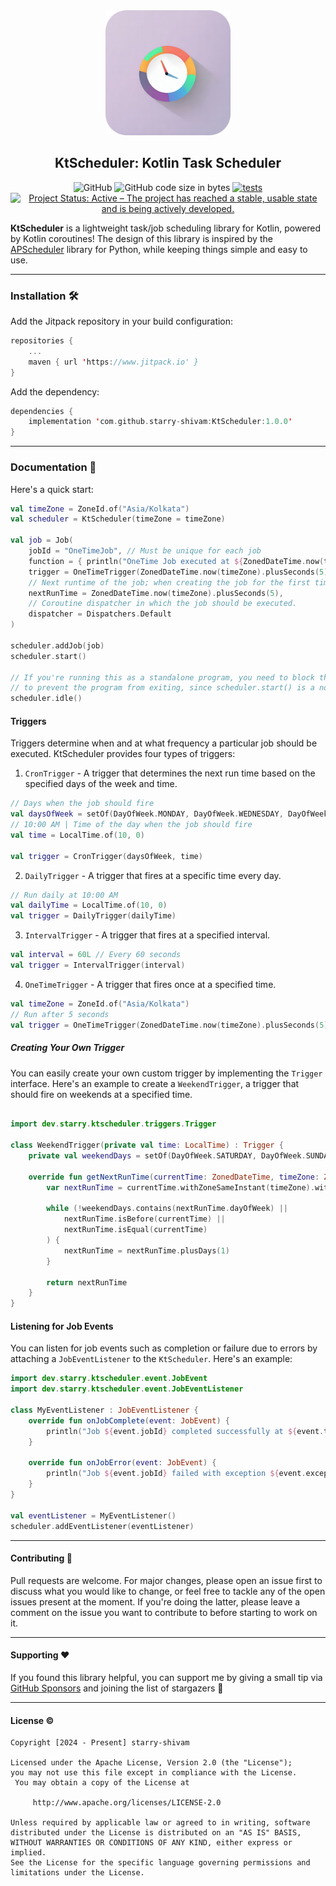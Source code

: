 <div align="center">
  <a href="https://github.com/starry-shivam/KtScheduler">
  <img width="200" height="200" align="start" src="./assets/KtScheduler_Icon.png" alt="KtScheduler Logo">
  </a>
  <h2>KtScheduler: Kotlin Task Scheduler</h2>
</div>

<p align="center">
  <img alt="GitHub" src="https://img.shields.io/github/license/Pool-Of-Tears/Myne">
  <img alt="GitHub code size in bytes" src="https://img.shields.io/github/languages/code-size/starry-shivam/KtScheduler">
  <a href="https://github.com/starry-shivam/KtScheduler/actions/workflows/tests.yml"><img src="https://github.com/starry-shivam/KtScheduler/actions/workflows/tests.yml/badge.svg" alt="tests"></a>
  <a href="https://www.repostatus.org/#active"><img src="https://www.repostatus.org/badges/latest/active.svg" alt="Project Status: Active – The project has reached a stable, usable state and is being actively developed." /></a>

</p>

**KtScheduler** is a lightweight task/job scheduling library for Kotlin, powered by Kotlin coroutines! The design of this library is inspired by the [APScheduler](https://github.com/agronholm/apscheduler) library for Python, while keeping things simple and easy to use.

------

### Installation 🛠️

Add the Jitpack repository in your build configuration:

```kotlin
repositories {
    ...
    maven { url 'https://www.jitpack.io' }
}
```

Add the dependency:

```kotlin
dependencies {
    implementation 'com.github.starry-shivam:KtScheduler:1.0.0'
}
```

------

### Documentation 📑

Here's a quick start:

```kotlin
val timeZone = ZoneId.of("Asia/Kolkata")
val scheduler = KtScheduler(timeZone = timeZone)

val job = Job(
    jobId = "OneTimeJob", // Must be unique for each job
    function = { println("OneTime Job executed at ${ZonedDateTime.now(timeZone)}") },
    trigger = OneTimeTrigger(ZonedDateTime.now(timeZone).plusSeconds(5)),
    // Next runtime of the job; when creating the job for the first time, it will be used as the initial runtime.
    nextRunTime = ZonedDateTime.now(timeZone).plusSeconds(5),
    // Coroutine dispatcher in which the job should be executed.
    dispatcher = Dispatchers.Default
)

scheduler.addJob(job)
scheduler.start()

// If you're running this as a standalone program, you need to block the current thread
// to prevent the program from exiting, since scheduler.start() is a non-blocking call.
scheduler.idle()
```

#### Triggers

Triggers determine when and at what frequency a particular job should be executed. KtScheduler provides four types of triggers:

1. `CronTrigger` - A trigger that determines the next run time based on the specified days of the week and time.

```kotlin
// Days when the job should fire
val daysOfWeek = setOf(DayOfWeek.MONDAY, DayOfWeek.WEDNESDAY, DayOfWeek.FRIDAY)
// 10:00 AM | Time of the day when the job should fire
val time = LocalTime.of(10, 0)

val trigger = CronTrigger(daysOfWeek, time)
```

2. `DailyTrigger` - A trigger that fires at a specific time every day.

```kotlin
// Run daily at 10:00 AM
val dailyTime = LocalTime.of(10, 0)
val trigger = DailyTrigger(dailyTime)
```

3. `IntervalTrigger` - A trigger that fires at a specified interval.

```kotlin
val interval = 60L // Every 60 seconds
val trigger = IntervalTrigger(interval)
```

4. `OneTimeTrigger` - A trigger that fires once at a specified time.

```kotlin
val timeZone = ZoneId.of("Asia/Kolkata")
// Run after 5 seconds
val trigger = OneTimeTrigger(ZonedDateTime.now(timeZone).plusSeconds(5))
```

##### Creating Your Own Trigger

You can easily create your own custom trigger by implementing the `Trigger` interface.
Here's an example to create a `WeekendTrigger`, a trigger that should fire on weekends at a specified time.

```kotlin

import dev.starry.ktscheduler.triggers.Trigger

class WeekendTrigger(private val time: LocalTime) : Trigger {
    private val weekendDays = setOf(DayOfWeek.SATURDAY, DayOfWeek.SUNDAY)

    override fun getNextRunTime(currentTime: ZonedDateTime, timeZone: ZoneId): ZonedDateTime {
        var nextRunTime = currentTime.withZoneSameInstant(timeZone).with(time).withNano(0)

        while (!weekendDays.contains(nextRunTime.dayOfWeek) ||
            nextRunTime.isBefore(currentTime) ||
            nextRunTime.isEqual(currentTime)
        ) {
            nextRunTime = nextRunTime.plusDays(1)
        }

        return nextRunTime
    }
}
```

#### Listening for Job Events

You can listen for job events such as completion or failure due to errors by attaching a `JobEventListener` to the `KtScheduler`. Here's an example:

```kotlin
import dev.starry.ktscheduler.event.JobEvent
import dev.starry.ktscheduler.event.JobEventListener

class MyEventListener : JobEventListener {
    override fun onJobComplete(event: JobEvent) {
        println("Job ${event.jobId} completed successfully at ${event.timestamp}")
    }

    override fun onJobError(event: JobEvent) {
        println("Job ${event.jobId} failed with exception ${event.exception} at ${event.timestamp}")
    }
}

val eventListener = MyEventListener()
scheduler.addEventListener(eventListener)
```
------

#### Contributing 🫶

Pull requests are welcome. For major changes, please open an issue first to discuss what you would like to change, or feel free to tackle any of the open issues present at the moment. If you're doing the latter, please leave a comment on the issue you want to contribute to before starting to work on it.

------

#### Supporting ❤️

If you found this library helpful, you can support me by giving a small tip via [GitHub Sponsors](https://github.com/sponsors/starry-shivam) and joining the list of stargazers 🌟

------

#### License ©️
```
Copyright [2024 - Present] starry-shivam

Licensed under the Apache License, Version 2.0 (the "License");
you may not use this file except in compliance with the License.
 You may obtain a copy of the License at

     http://www.apache.org/licenses/LICENSE-2.0

Unless required by applicable law or agreed to in writing, software
distributed under the License is distributed on an "AS IS" BASIS,
WITHOUT WARRANTIES OR CONDITIONS OF ANY KIND, either express or implied.
See the License for the specific language governing permissions and
limitations under the License.
```
